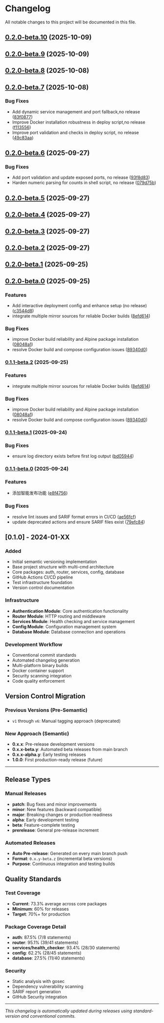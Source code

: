 # Changelog

All notable changes to this project will be documented in this file.


## [0.2.0-beta.10](https://github.com/Last-emo-boy/infra-core/compare/v0.2.0-beta.7...v0.2.0-beta.10) (2025-10-09)

## [0.2.0-beta.9](https://github.com/Last-emo-boy/infra-core/compare/v0.2.0-beta.7...v0.2.0-beta.9) (2025-10-09)

## [0.2.0-beta.8](https://github.com/Last-emo-boy/infra-core/compare/v0.2.0-beta.7...v0.2.0-beta.8) (2025-10-08)

## [0.2.0-beta.7](https://github.com/Last-emo-boy/infra-core/compare/v0.2.0-beta.6...v0.2.0-beta.7) (2025-10-08)


### Bug Fixes

* Add dynamic service management and port fallback,no release ([83f0877](https://github.com/Last-emo-boy/infra-core/commit/83f0877ffef2fde1ba2dbd925d6da5f28ecc6a44))
* Improve Docker installation robustness in deploy script,no release ([f113556](https://github.com/Last-emo-boy/infra-core/commit/f113556fc0119f263f7a4e1edbe708a1b61544ba))
* Improve port validation and checks in deploy script, no release ([49c83aa](https://github.com/Last-emo-boy/infra-core/commit/49c83aa562dff0158d1d242c287c6ed2ecbc76f2))

## [0.2.0-beta.6](https://github.com/Last-emo-boy/infra-core/compare/v0.2.0-beta.4...v0.2.0-beta.6) (2025-09-27)


### Bug Fixes

* Add port validation and update exposed ports, no release ([93f8d83](https://github.com/Last-emo-boy/infra-core/commit/93f8d839589de457d296b6c06f47b73d5220f564))
* Harden numeric parsing for counts in shell script, no release ([079d75b](https://github.com/Last-emo-boy/infra-core/commit/079d75b56bbc5eca465264b3c704667f5cc80a7a))

## [0.2.0-beta.5](https://github.com/Last-emo-boy/infra-core/compare/v0.2.0-beta.4...v0.2.0-beta.5) (2025-09-27)

## [0.2.0-beta.4](https://github.com/Last-emo-boy/infra-core/compare/v0.2.0-beta.3...v0.2.0-beta.4) (2025-09-27)

## [0.2.0-beta.3](https://github.com/Last-emo-boy/infra-core/compare/v0.2.0-beta.1...v0.2.0-beta.3) (2025-09-27)

## [0.2.0-beta.2](https://github.com/Last-emo-boy/infra-core/compare/v0.2.0-beta.1...v0.2.0-beta.2) (2025-09-27)

## [0.2.0-beta.1](https://github.com/Last-emo-boy/infra-core/compare/v0.2.0-beta.0...v0.2.0-beta.1) (2025-09-25)

## [0.2.0-beta.0](https://github.com/Last-emo-boy/infra-core/compare/v0.1.1-beta.1...v0.2.0-beta.0) (2025-09-25)


### Features

* Add interactive deployment config and enhance setup (no release) ([c3544d8](https://github.com/Last-emo-boy/infra-core/commit/c3544d80c4b73ff5586c7b8380a088c5088056e2))
* integrate multiple mirror sources for reliable Docker builds ([8efd614](https://github.com/Last-emo-boy/infra-core/commit/8efd614896b38694d45966955682efaaa020d158))


### Bug Fixes

* improve Docker build reliability and Alpine package installation ([08048a1](https://github.com/Last-emo-boy/infra-core/commit/08048a1ce0e4d56403292b1999ab204ecd1cf333))
* resolve Docker build and compose configuration issues ([89340d0](https://github.com/Last-emo-boy/infra-core/commit/89340d04ea519789d3629607d20b74a14474e60b))

### [0.1.1-beta.2](https://github.com/Last-emo-boy/infra-core/compare/v0.1.1-beta.1...v0.1.1-beta.2) (2025-09-25)


### Features

* integrate multiple mirror sources for reliable Docker builds ([8efd614](https://github.com/Last-emo-boy/infra-core/commit/8efd614896b38694d45966955682efaaa020d158))


### Bug Fixes

* improve Docker build reliability and Alpine package installation ([08048a1](https://github.com/Last-emo-boy/infra-core/commit/08048a1ce0e4d56403292b1999ab204ecd1cf333))
* resolve Docker build and compose configuration issues ([89340d0](https://github.com/Last-emo-boy/infra-core/commit/89340d04ea519789d3629607d20b74a14474e60b))

### [0.1.1-beta.1](https://github.com/Last-emo-boy/infra-core/compare/v0.1.1-beta.0...v0.1.1-beta.1) (2025-09-24)


### Bug Fixes

* ensure log directory exists before first log output ([bd05944](https://github.com/Last-emo-boy/infra-core/commit/bd05944bab2474ce71ebf47b4ae5317e7ef613ee))

### [0.1.1-beta.0](https://github.com/Last-emo-boy/infra-core/compare/v0.1.0...v0.1.1-beta.0) (2025-09-24)


### Features

* 添加智能发布功能 ([e8f4756](https://github.com/Last-emo-boy/infra-core/commit/e8f4756bd843214097e39826df26b8baf7f88cec))


### Bug Fixes

* resolve lint issues and SARIF format errors in CI/CD ([ae56fcf](https://github.com/Last-emo-boy/infra-core/commit/ae56fcf392315492fc1a0200eda956ce4f42c555))
* update deprecated actions and ensure SARIF files exist ([79efc84](https://github.com/Last-emo-boy/infra-core/commit/79efc84c8ef42102be7c717257e5fd467e3519af))

## [0.1.0] - 2024-01-XX

### Added
- Initial semantic versioning implementation
- Base project structure with multi-cmd architecture
- Core packages: auth, router, services, config, database
- GitHub Actions CI/CD pipeline
- Test infrastructure foundation
- Version control documentation

### Infrastructure
- **Authentication Module**: Core authentication functionality
- **Router Module**: HTTP routing and middleware
- **Services Module**: Health checking and service management
- **Config Module**: Configuration management system
- **Database Module**: Database connection and operations

### Development Workflow
- Conventional commit standards
- Automated changelog generation
- Multi-platform binary builds
- Docker container support
- Security scanning integration
- Code quality enforcement

## Version Control Migration

### Previous Versions (Pre-Semantic)
- `v1` through `v6`: Manual tagging approach (deprecated)

### New Approach (Semantic)
- **0.x.x**: Pre-release development versions
- **0.x.x-beta.y**: Automated beta releases from main branch
- **0.x.x-alpha.y**: Early testing releases
- **1.0.0**: First production-ready release (future)

---

## Release Types

### Manual Releases
- **patch**: Bug fixes and minor improvements
- **minor**: New features (backward compatible)
- **major**: Breaking changes or production readiness
- **alpha**: Early development testing
- **beta**: Feature-complete testing
- **prerelease**: General pre-release increment

### Automated Releases
- **Auto Pre-release**: Generated on every main branch push
- **Format**: `0.x.y-beta.z` (incremental beta versions)
- **Purpose**: Continuous integration and testing builds

## Quality Standards

### Test Coverage
- **Current**: 73.3% average across core packages
- **Minimum**: 60% for releases
- **Target**: 70%+ for production

### Package Coverage Detail
- **auth**: 87.5% (7/8 statements)
- **router**: 95.1% (39/41 statements)  
- **services/health_checker**: 93.4% (28/30 statements)
- **config**: 62.2% (28/45 statements)
- **database**: 27.5% (11/40 statements)

### Security
- Static analysis with gosec
- Dependency vulnerability scanning
- SARIF report generation
- GitHub Security integration

---

*This changelog is automatically updated during releases using standard-version and conventional commits.*